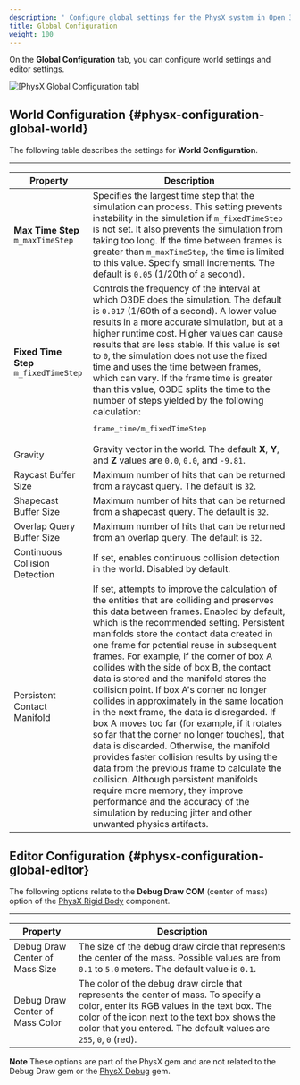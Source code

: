 ```yaml
---
description: ' Configure global settings for the PhysX system in Open 3D Engine. '
title: Global Configuration
weight: 100
---
```


On the **Global Configuration** tab, you can configure world settings and editor settings\.

![\[PhysX Global Configuration tab\]](/images/user-guide/physx/physx-configuration-1.png)

## World Configuration {#physx-configuration-global-world}

The following table describes the settings for **World Configuration**\.


****

| Property | Description |
| --- | --- |
|  **Max Time Step** `m_maxTimeStep`  |  Specifies the largest time step that the simulation can process\. This setting prevents instability in the simulation if `m_fixedTimeStep` is not set\. It also prevents the simulation from taking too long\. If the time between frames is greater than `m_maxTimeStep`, the time is limited to this value\. Specify small increments\.  The default is `0.05` \(1/20th of a second\)\.  |
|  **Fixed Time Step** `m_fixedTimeStep`  |  Controls the frequency of the interval at which O3DE does the simulation\. The default is `0.017` \(1/60th of a second\)\.    A lower value results in a more accurate simulation, but at a higher runtime cost\.   Higher values can cause results that are less stable\.   If this value is set to `0`, the simulation does not use the fixed time and uses the time between frames, which can vary\.   If the frame time is greater than this value, O3DE splits the time to the number of steps yielded by the following calculation: <pre>frame_time/m_fixedTimeStep</pre>     |
| Gravity |  Gravity vector in the world\.  The default **X**, **Y**, and **Z** values are `0.0`, `0.0`, and `-9.81`\.  |
| Raycast Buffer Size |  Maximum number of hits that can be returned from a raycast query\.  The default is `32`\.  |
| Shapecast Buffer Size |  Maximum number of hits that can be returned from a shapecast query\.  The default is `32`\.  |
| Overlap Query Buffer Size |  Maximum number of hits that can be returned from an overlap query\.  The default is `32`\.  |
| Continuous Collision Detection |  If set, enables continuous collision detection in the world\.  Disabled by default\.  |
| Persistent Contact Manifold |  If set, attempts to improve the calculation of the entities that are colliding and preserves this data between frames\.  Enabled by default, which is the recommended setting\. Persistent manifolds store the contact data created in one frame for potential reuse in subsequent frames\. For example, if the corner of box A collides with the side of box B, the contact data is stored and the manifold stores the collision point\. If box A's corner no longer collides in approximately in the same location in the next frame, the data is disregarded\. If box A moves too far \(for example, if it rotates so far that the corner no longer touches\), that data is discarded\. Otherwise, the manifold provides faster collision results by using the data from the previous frame to calculate the collision\. Although persistent manifolds require more memory, they improve performance and the accuracy of the simulation by reducing jitter and other unwanted physics artifacts\.   |

## Editor Configuration {#physx-configuration-global-editor}

The following options relate to the **Debug Draw COM** \(center of mass\) option of the [PhysX Rigid Body](/docs/user-guide/features/components/physx-rigid-body-physics.md) component\.


****

| Property | Description |
| --- | --- |
| Debug Draw Center of Mass Size  |  The size of the debug draw circle that represents the center of the mass\. Possible values are from `0.1` to `5.0` meters\.  The default value is `0.1`\.  |
| Debug Draw Center of Mass Color  |  The color of the debug draw circle that represents the center of mass\. To specify a color, enter its RGB values in the text box\. The color of the icon next to the text box shows the color that you entered\. The default values are `255`, `0`, `0` \(red\)\.  |

**Note**
These options are part of the PhysX gem and are not related to the Debug Draw gem or the [PhysX Debug](/docs/user-guide/features/gems/physx-debug.md) gem\.